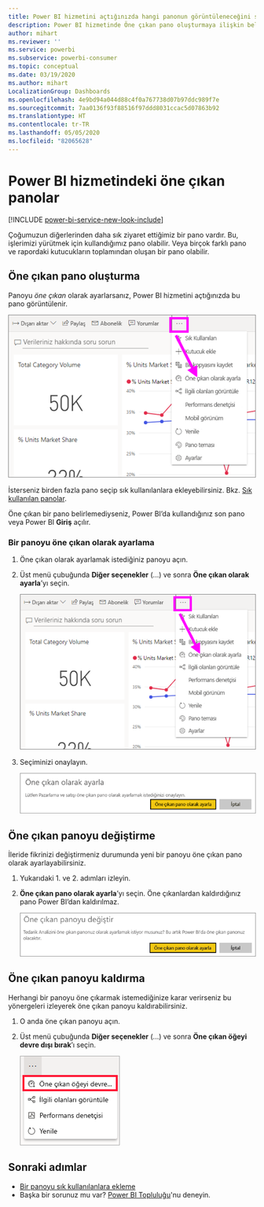 ```yaml
---
title: Power BI hizmetini açtığınızda hangi panonun görüntüleneceğini seçme
description: Power BI hizmetinde Öne çıkan pano oluşturmaya ilişkin belge
author: mihart
ms.reviewer: ''
ms.service: powerbi
ms.subservice: powerbi-consumer
ms.topic: conceptual
ms.date: 03/19/2020
ms.author: mihart
LocalizationGroup: Dashboards
ms.openlocfilehash: 4e9bd94a044d88c4f0a767738d07b97ddc989f7e
ms.sourcegitcommit: 7aa0136f93f88516f97ddd8031ccac5d07863b92
ms.translationtype: HT
ms.contentlocale: tr-TR
ms.lasthandoff: 05/05/2020
ms.locfileid: "82065628"
---
```

# <a name="featured-dashboards-in-the-power-bi-service"></a>Power BI hizmetindeki öne çıkan panolar

[!INCLUDE [power-bi-service-new-look-include](../includes/power-bi-service-new-look-include.md)]

Çoğumuzun diğerlerinden daha sık ziyaret ettiğimiz bir pano vardır. Bu, işlerimizi yürütmek için kullandığımız pano olabilir. Veya birçok farklı pano ve rapordaki kutucukların toplamından oluşan bir pano olabilir.

## <a name="create-a-featured-dashboard"></a>Öne çıkan pano oluşturma
Panoyu *öne çıkan* olarak ayarlarsanız, Power BI hizmetini açtığınızda bu pano görüntülenir. 

![Öne çıkan olarak ayarla simgesi](./media/end-user-featured/power-bi-dropdown.png)

İsterseniz birden fazla pano seçip sık kullanılanlara ekleyebilirsiniz. Bkz. [Sık kullanılan panolar](end-user-favorite.md).

Öne çıkan bir pano belirlemediyseniz, Power BI’da kullandığınız son pano veya Power BI **Giriş** açılır. 

### <a name="set-a-dashboard-as-featured"></a>Bir panoyu öne çıkan olarak ayarlama


1. Öne çıkan olarak ayarlamak istediğiniz panoyu açın. 
2. Üst menü çubuğunda **Diğer seçenekler** (...) ve sonra **Öne çıkan olarak ayarla**’yı seçin. 
   
    ![Öne çıkan olarak ayarla simgesi](./media/end-user-featured/power-bi-dropdown.png)
3. Seçiminizi onaylayın.
   
    ![Öne çıkan pano ayarlama](./media/end-user-featured/power-bi-featured-confirm.png)

## <a name="change-the-featured-dashboard"></a>Öne çıkan panoyu değiştirme
İleride fikrinizi değiştirmeniz durumunda yeni bir panoyu öne çıkan pano olarak ayarlayabilirsiniz.

1. Yukarıdaki 1. ve 2. adımları izleyin.
   
2. **Öne çıkan pano olarak ayarla**’yı seçin. Öne çıkanlardan kaldırdığınız pano Power BI’dan kaldırılmaz. 
   
    ![Başarılı iletisi](./media/end-user-featured/power-bi-unfeature-new.png)

## <a name="remove-the-featured-dashboard"></a>Öne çıkan panoyu kaldırma
Herhangi bir panoyu öne çıkarmak istemediğinize karar verirseniz bu yönergeleri izleyerek öne çıkan panoyu kaldırabilirsiniz.

1. O anda öne çıkan panoyu açın.
2. Üst menü çubuğunda **Diğer seçenekler** (...) ve sonra **Öne çıkan öğeyi devre dışı bırak**’ı seçin.

    ![Öne çıkan panoyu devre dışı bırak seçeneği belirlendi](./media/end-user-featured/power-bi-unfeature.png)
   
## <a name="next-steps"></a>Sonraki adımlar
- [Bir panoyu sık kullanılanlara ekleme](end-user-favorite.md)    
- Başka bir sorunuz mu var? [Power BI Topluluğu](https://community.powerbi.com/)'nu deneyin.

